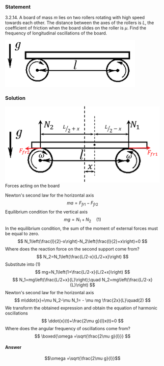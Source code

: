 ###  Statement 

$3.2.14.$ A board of mass $m$ lies on two rollers rotating with high speed towards each other. The distance between the axes of the rollers is $L$, the coefficient of friction when the board slides on the roller is $\mu$. Find the frequency of longitudinal oscillations of the board. 

![ For problem $3.2.14$ |423x153, 39%](../../img/3.2.14/3.2.14.png)

### Solution

![ Forces acting on the board |1257x618, 39%](../../img/3.2.14/3.2.14_1.png)  Forces acting on the board 

Newton's second law for the horizontal axis $$ ma=F_{fr1}-F_{fr2} $$ Equilibrium condition for the vertical axis $$ mg=N_1+N_2\quad(1) $$ In the equilibrium condition, the sum of the moment of external forces must be equal to zero. $$ N_1\left(\frac{l}{2}-x\right)-N_2\left(\frac{l}{2}+x\right)=0 $$ Where does the reaction force on the second support come from? $$ N_2=N_1\left(\frac{L/2-x}{L/2+x}\right) $$ Substitute into $(1)$ $$ mg=N_1\left(1+\frac{L/2-x}{L/2+x}\right) $$ $$ N_1=mg\left(\frac{L/2+x}{L}\right);\quad N_2=mg\left(\frac{L/2-x}{L}\right) $$ Newton's second law for the horizontal axis $$ m\ddot{x}=\mu N_2-\mu N_1= - \mu mg \frac{2x}{L}\quad(2) $$ We transform the obtained expression and obtain the equation of harmonic oscillations $$ \ddot{x}(t)+\frac{2\mu g}{l}x(t)=0 $$ Where does the angular frequency of oscillations come from? $$ \boxed{\omega =\sqrt{\frac{2\mu g}{l}}} $$ 

#### Answer

$$\omega =\sqrt{\frac{2\mu g}{l}}$$ 
